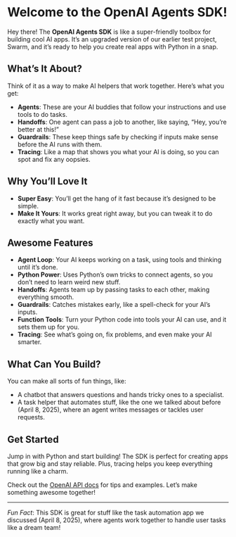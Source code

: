 # Welcome to the OpenAI Agents SDK!

Hey there! The **OpenAI Agents SDK** is like a super-friendly toolbox for building cool AI apps. It’s an upgraded version of our earlier test project, Swarm, and it’s ready to help you create real apps with Python in a snap.

## What’s It About?

Think of it as a way to make AI helpers that work together. Here’s what you get:
- **Agents**: These are your AI buddies that follow your instructions and use tools to do tasks.
- **Handoffs**: One agent can pass a job to another, like saying, “Hey, you’re better at this!”
- **Guardrails**: These keep things safe by checking if inputs make sense before the AI runs with them.
- **Tracing**: Like a map that shows you what your AI is doing, so you can spot and fix any oopsies.

## Why You’ll Love It

- **Super Easy**: You’ll get the hang of it fast because it’s designed to be simple.
- **Make It Yours**: It works great right away, but you can tweak it to do exactly what you want.

## Awesome Features

- **Agent Loop**: Your AI keeps working on a task, using tools and thinking until it’s done.
- **Python Power**: Uses Python’s own tricks to connect agents, so you don’t need to learn weird new stuff.
- **Handoffs**: Agents team up by passing tasks to each other, making everything smooth.
- **Guardrails**: Catches mistakes early, like a spell-check for your AI’s inputs.
- **Function Tools**: Turn your Python code into tools your AI can use, and it sets them up for you.
- **Tracing**: See what’s going on, fix problems, and even make your AI smarter.

## What Can You Build?

You can make all sorts of fun things, like:
- A chatbot that answers questions and hands tricky ones to a specialist.
- A task helper that automates stuff, like the one we talked about before (April 8, 2025), where an agent writes messages or tackles user requests.

## Get Started

Jump in with Python and start building! The SDK is perfect for creating apps that grow big and stay reliable. Plus, tracing helps you keep everything running like a charm.

Check out the [OpenAI API docs](https://platform.openai.com/docs/api-reference) for tips and examples. Let’s make something awesome together!

---

*Fun Fact*: This SDK is great for stuff like the task automation app we discussed (April 8, 2025), where agents work together to handle user tasks like a dream team!